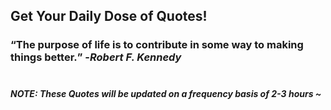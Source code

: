 ## Get Your Daily Dose of Quotes!
### <q>The purpose of life is to contribute in some way to making things better.</q> -<em>Robert F. Kennedy</em> <br><br>
##### NOTE: These Quotes will be updated on a frequency basis of 2-3 hours ~
